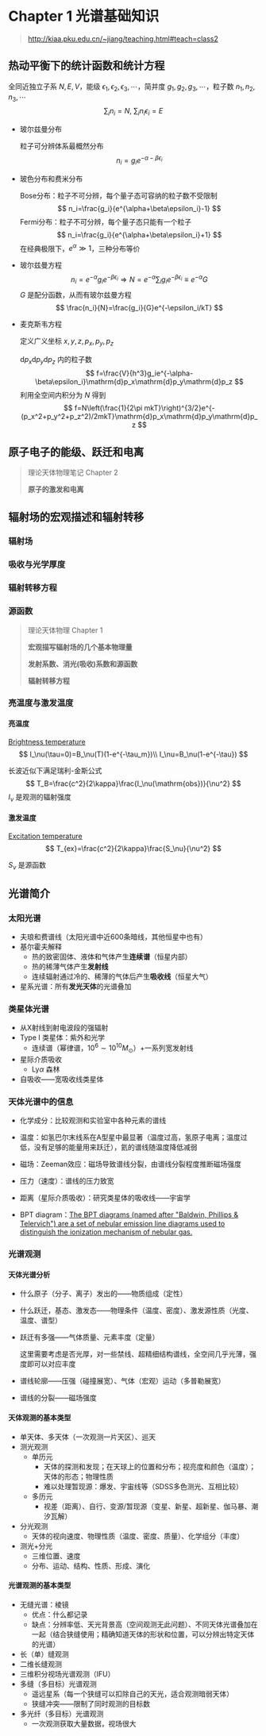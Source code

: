 # Chapter 1 光谱基础知识

> http://kiaa.pku.edu.cn/~jiang/teaching.html#teach=class2



## 热动平衡下的统计函数和统计方程

全同近独立子系 $N,E,V$，能级 $\epsilon_1,\epsilon_2,\epsilon_3,\cdots$，简并度 $g_1,g_2,g_3,\cdots$，粒子数 $n_1,n_2,n_3,\cdots$
$$
\sum_i n_i=N,\ \sum_in_i\epsilon_i=E
$$

- 玻尔兹曼分布

  粒子可分辨体系最概然分布
  $$
  n_i=g_ie^{-\alpha-\beta\epsilon_i}
  $$

- 玻色分布和费米分布

  Bose分布：粒子不可分辨，每个量子态可容纳的粒子数不受限制
  $$
  n_i=\frac{g_i}{e^{\alpha+\beta\epsilon_i}-1}
  $$
  Fermi分布：粒子不可分辨，每个量子态只能有一个粒子
  $$
  n_i=\frac{g_i}{e^{\alpha+\beta\epsilon_i}+1}
  $$
  在经典极限下，$e^\alpha\gg1$，三种分布等价

- 玻尔兹曼方程
  $$
  n_i=e^{-\alpha}g_ie^{-\beta\epsilon_i}\Rightarrow N=e^{-\alpha}\sum_i g_ie^{-\beta\epsilon_i}\equiv e^{-\alpha}G
  $$
  $G$ 是配分函数，从而有玻尔兹曼方程
  $$
  \frac{n_i}{N}=\frac{g_i}{G}e^{-\epsilon_i/kT}
  $$

- 麦克斯韦方程

  定义广义坐标 $x,y,z,p_x,p_y,p_z$

  $\mathrm{d}p_x\mathrm{d}p_y\mathrm{d}p_z$ 内的粒子数
  $$
  f=\frac{V}{h^3}g_ie^{-\alpha-\beta\epsilon_i}\mathrm{d}p_x\mathrm{d}p_y\mathrm{d}p_z
  $$
  利用全空间内积分为 $N$ 得到
  $$
  f=N\left(\frac{1}{2\pi mkT}\right)^{3/2}e^{-(p_x^2+p_y^2+p_z^2)/2mkT}\mathrm{d}p_x\mathrm{d}p_y\mathrm{d}p_z
  $$



## 原子电子的能级、跃迁和电离

> 理论天体物理笔记 Chapter 2
>
> **原子的激发和电离**



## 辐射场的宏观描述和辐射转移

### 辐射场

### 吸收与光学厚度

### 辐射转移方程

### 源函数

> 理论天体物理 Chapter 1
>
> **宏观描写辐射场的几个基本物理量**
>
> **发射系数、消光(吸收)系数和源函数**
>
> **辐射转移方程**



### 亮温度与激发温度

#### 亮温度

[Brightness temperature](https://en.wikipedia.org/wiki/Brightness_temperature)
$$
I_\nu(\tau=0)=B_\nu(T)(1-e^{-\tau_m})\\
I_\nu=B_\nu(1-e^{-\tau})
$$

长波近似下满足瑞利-金斯公式
$$
T_B=\frac{c^2}{2\kappa}\frac{I_\nu(\mathrm{obs})}{\nu^2}
$$
$I_\nu$ 是观测的辐射强度

#### 激发温度

[Excitation temperature](https://en.wikipedia.org/wiki/Excitation_temperature)
$$
T_{ex}=\frac{c^2}{2\kappa}\frac{S_\nu}{\nu^2}
$$

$S_\nu$ 是源函数



## 光谱简介

### 太阳光谱

- 夫琅和费谱线（太阳光谱中近600条暗线，其他恒星中也有）
- 基尔霍夫解释
  - 热的致密固体、液体和气体产生**连续谱**（恒星内部）
  - 热的稀薄气体产生**发射线**
  - 连续辐射通过冷的、稀薄的气体后产生**吸收线**（恒星大气）
- 星系光谱：所有**发光天体**的光谱叠加



### 类星体光谱

- 从X射线到射电波段的强辐射
- Type I 类星体：紫外和光学
  - 连续谱（幂律谱，$10^6\sim10^{10}M_\odot$）+一系列宽发射线
- 星际介质吸收
  - Ly$\alpha$ 森林
- 自吸收——宽吸收线类星体



### 天体光谱中的信息

- 化学成分：比较观测和实验室中各种元素的谱线

- 温度：如氢巴尔末线系在A型星中最显著（温度过高，氢原子电离；温度过低，没有足够的能量用来跃迁），氦的谱线随温度降低减弱

- 磁场：Zeeman效应：磁场导致谱线分裂，由谱线分裂程度推断磁场强度

- 压力（速度）：谱线的压力致宽

- 距离（星际介质吸收）：研究类星体的吸收线——宇宙学

- BPT diagram：[The BPT diagrams (named after "Baldwin, Phillips & Telervich") are a set of nebular emission line diagrams used to distinguish the ionization mechanism of nebular gas.](https://sites.google.com/site/agndiagnostics/home/bpt)

   

### 光谱观测

#### 天体光谱分析

- 什么原子（分子、离子）发出的——物质组成（定性）

- 什么跃迁，基态、激发态——物理条件（温度、密度）、激发源性质（光度、温度、谱型）

- 跃迁有多强——气体质量、元素丰度（定量）

  这里需要考虑是否光厚，对一些禁线、超精细结构谱线，全空间几乎光薄，强度即可以对应丰度

- 谱线轮廓——压强（碰撞展宽）、气体（宏观）运动（多普勒展宽）

- 谱线的分裂——磁场强度

#### 天体观测的基本类型

- 单天体、多天体（一次观测一片天区）、巡天
- 测光观测
  - 单历元
    - 天体的探测和发现；在天球上的位置和分布；视亮度和颜色（温度）；天体的形态；物理性质
    - 难以处理暂现源：爆发、宇宙线等（SDSS多色测光、互相比较）
  - 多历元
    - 视差（距离）、自行、变源/暂现源（变星、新星、超新星、伽马暴、潮汐瓦解）
- 分光观测
  - 天体的视向速度、物理性质（温度、密度、质量）、化学组分（丰度）
- 测光+分光
  - 三维位置、速度
  - 分布、运动、结构、性质、形成、演化

#### 光谱观测的基本类型

- 无缝光谱：棱镜
  - 优点：什么都记录
  - 缺点：分辨率低、天光背景高（空间观测无此问题）、不同天体光谱叠加在一起（结合狭缝使用；精确知道天体的形状和位置，可以分辨出特定天体的光谱）
- 长（单）缝观测
- 二维长缝观测
- 三维积分视场光谱观测（IFU）
- 多缝（多目标）光谱观测
  - 遥远星系（每一个狭缝可以扣除自己的天光，适合观测暗弱天体）
  - 狭缝冲突——限制了同时观测的目标数
- 多光纤（多目标）光谱观测
  - 一次观测获取大量数据，视场很大
